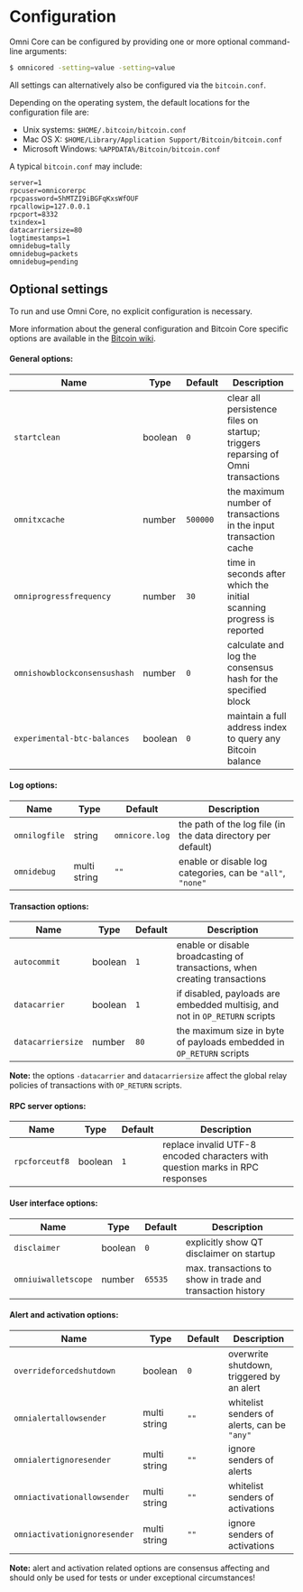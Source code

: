 Configuration
=============

Omni Core can be configured by providing one or more optional command-line arguments:
```bash
$ omnicored -setting=value -setting=value
```

All settings can alternatively also be configured via the `bitcoin.conf`.

Depending on the operating system, the default locations for the configuration file are:

- Unix systems: `$HOME/.bitcoin/bitcoin.conf`
- Mac OS X: `$HOME/Library/Application Support/Bitcoin/bitcoin.conf`
- Microsoft Windows: `%APPDATA%/Bitcoin/bitcoin.conf`

A typical `bitcoin.conf` may include:
```
server=1
rpcuser=omnicorerpc
rpcpassword=5hMTZI9iBGFqKxsWfOUF
rpcallowip=127.0.0.1
rpcport=8332
txindex=1
datacarriersize=80
logtimestamps=1
omnidebug=tally
omnidebug=packets
omnidebug=pending
```

## Optional settings

To run and use Omni Core, no explicit configuration is necessary.

More information about the general configuration and Bitcoin Core specific options are available in the [Bitcoin wiki](https://en.bitcoin.it/wiki/Running_Bitcoin).

#### General options:

| Name                         | Type         | Default        | Description                                                                     |
|------------------------------|--------------|----------------|---------------------------------------------------------------------------------|
| `startclean`                 | boolean      | `0`            | clear all persistence files on startup; triggers reparsing of Omni transactions |
| `omnitxcache`                | number       | `500000`       | the maximum number of transactions in the input transaction cache               |
| `omniprogressfrequency`      | number       | `30`           | time in seconds after which the initial scanning progress is reported           |
| `omnishowblockconsensushash` | number       | `0`            | calculate and log the consensus hash for the specified block                    |
| `experimental-btc-balances`  | boolean      | `0`            | maintain a full address index to query any Bitcoin balance                      |

#### Log options:

| Name                         | Type         | Default        | Description                                                                     |
|------------------------------|--------------|----------------|---------------------------------------------------------------------------------|
| `omnilogfile`                | string       | `omnicore.log` | the path of the log file (in the data directory per default)                    |
| `omnidebug`                  | multi string | `""`           | enable or disable log categories, can be `"all"`, `"none"`                      |

#### Transaction options:

| Name                         | Type         | Default        | Description                                                                     |
|------------------------------|--------------|----------------|---------------------------------------------------------------------------------|
| `autocommit`                 | boolean      | `1`            | enable or disable broadcasting of transactions, when creating transactions      |
| `datacarrier`                | boolean      | `1`            | if disabled, payloads are embedded multisig, and not in `OP_RETURN` scripts     |
| `datacarriersize`            | number       | `80`           | the maximum size in byte of payloads embedded in `OP_RETURN` scripts            |

**Note:** the options `-datacarrier` and `datacarriersize` affect the global relay policies of transactions with `OP_RETURN` scripts.

#### RPC server options:

| Name                         | Type         | Default        | Description                                                                     |
|------------------------------|--------------|----------------|---------------------------------------------------------------------------------|
| `rpcforceutf8`               | boolean      | `1`            | replace invalid UTF-8 encoded characters with question marks in RPC responses   |

#### User interface options:

| Name                         | Type         | Default        | Description                                                                     |
|------------------------------|--------------|----------------|---------------------------------------------------------------------------------|
| `disclaimer`                 | boolean      | `0`            | explicitly show QT disclaimer on startup                                        |
| `omniuiwalletscope`          | number       | `65535`        | max. transactions to show in trade and transaction history                      |

#### Alert and activation options:

| Name                         | Type         | Default        | Description                                                                     |
|------------------------------|--------------|----------------|---------------------------------------------------------------------------------|
| `overrideforcedshutdown`     | boolean      | `0`            | overwrite shutdown, triggered by an alert                                       |
| `omnialertallowsender`       | multi string | `""`           | whitelist senders of alerts, can be `"any"`                                     |
| `omnialertignoresender`      | multi string | `""`           | ignore senders of alerts                                                        |
| `omniactivationallowsender`  | multi string | `""`           | whitelist senders of activations                                                |
| `omniactivationignoresender` | multi string | `""`           | ignore senders of activations                                                   |

**Note:** alert and activation related options are consensus affecting and should only be used for tests or under exceptional circumstances!

